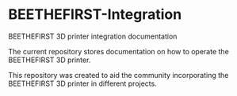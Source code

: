 # BEETHEFIRST-Integration
BEETHEFIRST 3D printer integration documentation

The current repository stores documentation on how to operate the BEETHEFIRST 3D printer.

This repository was created to aid the community incorporating the BEETHEFIRST 3D printer in different projects.
